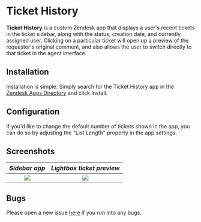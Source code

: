 # Ticket History

**Ticket History** is a custom Zendesk app that displays a user's recent tickets in the ticket sidebar, along with the status, creation date, and currently assigned user. Clicking on a particular ticket will open up a preview of the requester's original comment, and also allows the user to switch directly to that ticket in the agent interface. 

## Installation

Installation is simple. Simply search for the Ticket History app in the [Zendesk Apps Directory](https://www.zendesk.com/apps/) and click Install.

## Configuration

If you'd like to change the default number of tickets shown in the app, you can do so by adjusting the "List Length" property in the app settings.

## Screenshots


_Sidebar app_ | _Lightbox ticket preview_
:-----------: | :------------------------:
![](https://github.com/vimeo/zendesk-ticket-history/blob/master/dist/assets/screenshot-0.png) | ![](https://github.com/vimeo/zendesk-ticket-history/blob/master/dist/assets/screenshot-1.png)

## Bugs

Please open a new issue [here](https://github.com/vimeo/zendesk-ticket-history/issues) if you run into any bugs.
